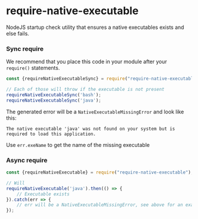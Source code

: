 # require-native-executable
NodeJS startup check utility that ensures a native executables exists and else fails.

### Sync require

We recommend that you place this code in your module after your `require()` statements.

```js
const {requireNativeExecutableSync} = require("require-native-executable");

// Each of those will throw if the executable is not present
requireNativeExecutableSync('bash');
requireNativeExecutableSync('java');
```

The generated error will be a `NativeExecutableMissingError` and look like this:

```
The native executable 'java' was not found on your system but is required to load this application.
```

Use `err.exeName` to get the name of the missing executable

### Async require

```js
const {requireNativeExecutable} = require("require-native-executable");

// Will
requireNativeExecutable('java').then(() => {
    // Executable exists
}).catch(err => {
    // err will be a NativeExecutableMissingError, see above for an example.
});
```